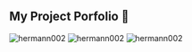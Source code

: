 ## My Project Porfolio 👋

<!--
**Hermann002/Hermann002** is a ✨ _special_ ✨ repository because its `README.md` (this file) appears on your GitHub profile.

Here are some ideas to get you started:

- 🔭 I’m currently working on ...
- 🌱 I’m currently learning ...
- 👯 I’m looking to collaborate on ...
- 🤔 I’m looking for help with ...
- 💬 Ask me about ...
- 📫 How to reach me: ...
- 😄 Pronouns: ...
- ⚡ Fun fact: ...
-->
<img src="https://github-readme-stats.vercel.app/api/top-langs?username=hermann002&show_icons=true&locale=en&layout=compact" alt="hermann002" />
<img src="https://github-readme-stats.vercel.app/api?username=hermann002&show_icons=true&locale=en" alt="hermann002" />
<img src="https://github-readme-streak-stats.herokuapp.com/?user=hermann002&" alt="hermann002" />
